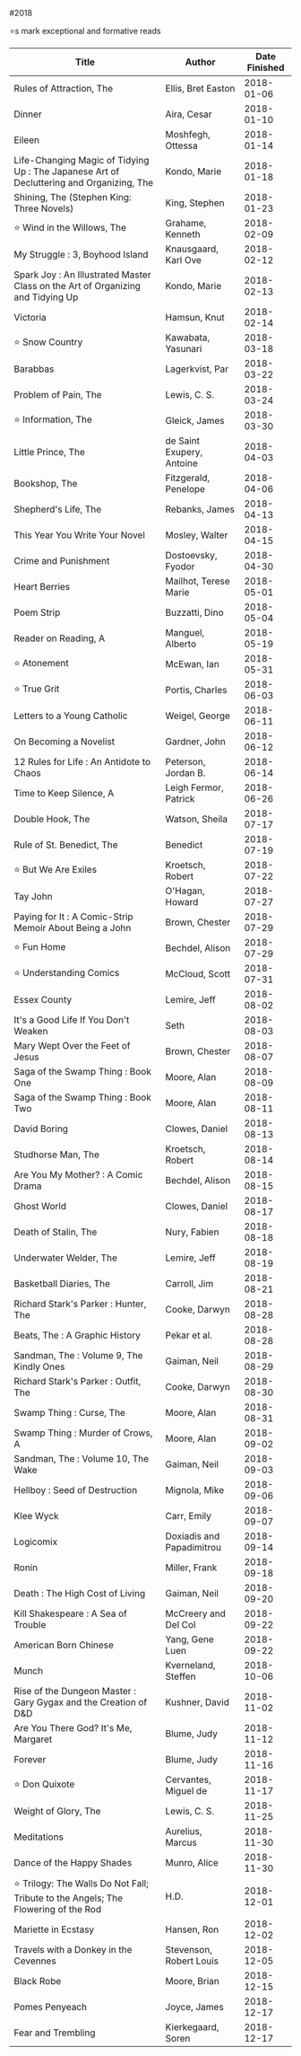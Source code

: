 #2018

⭐️s mark exceptional and formative reads

| Title | Author | Date Finished |
| --- | --- | --- |
| Rules of Attraction, The | Ellis, Bret Easton | 2018-01-06 |
| Dinner | Aira, Cesar | 2018-01-10 |
| Eileen | Moshfegh, Ottessa | 2018-01-14 |
| Life-Changing Magic of Tidying Up : The Japanese Art of Decluttering and Organizing, The | Kondo, Marie | 2018-01-18 |
| Shining, The (Stephen King: Three Novels) | King, Stephen | 2018-01-23 |
| ⭐️ Wind in the Willows, The | Grahame, Kenneth | 2018-02-09 |
| My Struggle : 3, Boyhood Island | Knausgaard, Karl Ove | 2018-02-12 |
| Spark Joy : An Illustrated Master Class on the Art of Organizing and Tidying Up | Kondo, Marie | 2018-02-13 |
| Victoria | Hamsun, Knut | 2018-02-14 |
| ⭐️ Snow Country | Kawabata, Yasunari | 2018-03-18 |
| Barabbas | Lagerkvist, Par | 2018-03-22 |
| Problem of Pain, The | Lewis, C. S. | 2018-03-24 |
| ⭐️ Information, The | Gleick, James | 2018-03-30 |
| Little Prince, The | de Saint Exupery, Antoine | 2018-04-03 |
| Bookshop, The | Fitzgerald, Penelope | 2018-04-06 |
| Shepherd's Life, The | Rebanks, James | 2018-04-13 |
| This Year You Write Your Novel | Mosley, Walter | 2018-04-15 |
| Crime and Punishment | Dostoevsky, Fyodor | 2018-04-30 |
| Heart Berries | Mailhot, Terese Marie | 2018-05-01 |
| Poem Strip | Buzzatti, Dino | 2018-05-04 |
| Reader on Reading, A | Manguel, Alberto | 2018-05-19 |
| ⭐️ Atonement | McEwan, Ian | 2018-05-31 |
| ⭐️ True Grit | Portis, Charles | 2018-06-03 |
| Letters to a Young Catholic | Weigel, George | 2018-06-11 |
| On Becoming a Novelist | Gardner, John | 2018-06-12 |
| 12 Rules for Life : An Antidote to Chaos | Peterson, Jordan B. | 2018-06-14 |
| Time to Keep Silence, A | Leigh Fermor, Patrick | 2018-06-26 |
| Double Hook, The | Watson, Sheila | 2018-07-17 |
| Rule of St. Benedict, The | Benedict | 2018-07-19 |
| ⭐️ But We Are Exiles | Kroetsch, Robert | 2018-07-22 |
| Tay John | O'Hagan, Howard | 2018-07-27 |
| Paying for It : A Comic-Strip Memoir About Being a John | Brown, Chester | 2018-07-29 |
| ⭐️ Fun Home | Bechdel, Alison | 2018-07-29 |
| ⭐️ Understanding Comics | McCloud, Scott | 2018-07-31 |
| Essex County | Lemire, Jeff | 2018-08-02 |
| It's a Good Life If You Don't Weaken | Seth | 2018-08-03 |
| Mary Wept Over the Feet of Jesus | Brown, Chester | 2018-08-07 |
| Saga of the Swamp Thing : Book One | Moore, Alan | 2018-08-09 |
| Saga of the Swamp Thing : Book Two | Moore, Alan | 2018-08-11 |
| David Boring | Clowes, Daniel | 2018-08-13 |
| Studhorse Man, The | Kroetsch, Robert | 2018-08-14 |
| Are You My Mother? : A Comic Drama | Bechdel, Alison | 2018-08-15 |
| Ghost World | Clowes, Daniel | 2018-08-17 |
| Death of Stalin, The | Nury, Fabien | 2018-08-18 |
| Underwater Welder, The | Lemire, Jeff | 2018-08-19 |
| Basketball Diaries, The | Carroll, Jim | 2018-08-21 |
| Richard Stark's Parker : Hunter, The | Cooke, Darwyn | 2018-08-28 |
| Beats, The : A Graphic History | Pekar et al.  | 2018-08-28 |
| Sandman, The : Volume 9, The Kindly Ones | Gaiman, Neil | 2018-08-29 |
| Richard Stark's Parker : Outfit, The | Cooke, Darwyn | 2018-08-30 |
| Swamp Thing : Curse, The | Moore, Alan | 2018-08-31 |
| Swamp Thing : Murder of Crows, A | Moore, Alan | 2018-09-02 |
| Sandman, The : Volume 10, The Wake | Gaiman, Neil | 2018-09-03 |
| Hellboy : Seed of Destruction | Mignola, Mike | 2018-09-06 |
| Klee Wyck | Carr, Emily | 2018-09-07 |
| Logicomix | Doxiadis and Papadimitrou | 2018-09-14 |
| Ronin | Miller, Frank | 2018-09-18 |
| Death : The High Cost of Living | Gaiman, Neil | 2018-09-20 |
| Kill Shakespeare : A Sea of Trouble | McCreery and Del Col | 2018-09-22 |
| American Born Chinese | Yang, Gene Luen | 2018-09-22 |
| Munch | Kverneland, Steffen | 2018-10-06 |
| Rise of the Dungeon Master : Gary Gygax and the Creation of D&D | Kushner, David | 2018-11-02 |
| Are You There God? It's Me, Margaret | Blume, Judy | 2018-11-12 |
| Forever | Blume, Judy | 2018-11-16 |
| ⭐️ Don Quixote | Cervantes, Miguel de | 2018-11-17 |
| Weight of Glory, The | Lewis, C. S. | 2018-11-25 |
| Meditations | Aurelius, Marcus | 2018-11-30 |
| Dance of the Happy Shades | Munro, Alice | 2018-11-30 |
| ⭐️ Trilogy: The Walls Do Not Fall; Tribute to the Angels; The Flowering of the Rod | H.D. | 2018-12-01 |
| Mariette in Ecstasy | Hansen, Ron | 2018-12-02 |
| Travels with a Donkey in the Cevennes | Stevenson, Robert Louis | 2018-12-05 |
| Black Robe | Moore, Brian | 2018-12-15 |
| Pomes Penyeach | Joyce, James | 2018-12-17 |
| Fear and Trembling | Kierkegaard, Soren | 2018-12-17 |
